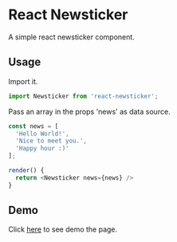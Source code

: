 # React Newsticker
A simple react newsticker component.

## Usage
Import it.

```javascript
import Newsticker from 'react-newsticker';
```

Pass an array in the props 'news' as data source.

```javascript
const news = [
  'Hello World!',
  'Nice to meet you.',
  'Happy hour :)'
];
```

```javascript
render() {
  return <Newsticker news={news} />
}
```

## Demo
Click [here](https://cythilya.github.io/react-newsticker/) to see demo the page.